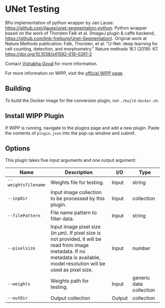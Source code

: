 # UNet Testing

Bfio implementation of python wrapper by Jan Lause: https://github.com/jlause/unet-segmentation-python. Python wrapper based on the work of Thorsten Falk et al. (ImageJ plugin & caffe backend, https://github.com/lmb-freiburg/Unet-Segmentation). Original work at Nature Methods publication: Falk, Thorsten, et al. "U-Net: deep learning for cell counting, detection, and morphometry." Nature methods 16.1 (2019): 67. https://doi.org/10.1038/s41592-018-0261-2

Contact [Vishakha Goyal](mailto:vishakha.goyal@nih.gov) for more information.

For more information on WIPP, visit the [official WIPP page](https://isg.nist.gov/deepzoomweb/software/wipp).

## Building

To build the Docker image for the conversion plugin, run
`./build-docker.sh`.

## Install WIPP Plugin

If WIPP is running, navigate to the plugins page and add a new plugin. Paste the contents of `plugin.json` into the pop-up window and submit.

## Options

This plugin takes five input arguments and one output argument:

| Name          | Description             | I/O    | Type   |
|---------------|-------------------------|--------|--------|
| `--weightsfilename` | Weights file for testing. | Input | string |
| `--inpDir` | Input image collection to be processed by this plugin. | Input | collection |
| `--filePattern` | File name pattern to filter data. | Input | string |
| `--pixelsize` | Input image pixel size (in µm). If pixel size is not provided, it will be read from image metadata. If no metadata is available, model resolution will be used as pixel size. | Input | number |
| `--weights` | Weights path for testing. | Input | generic data collection |
| `--outDir` | Output collection | Output | collection |

